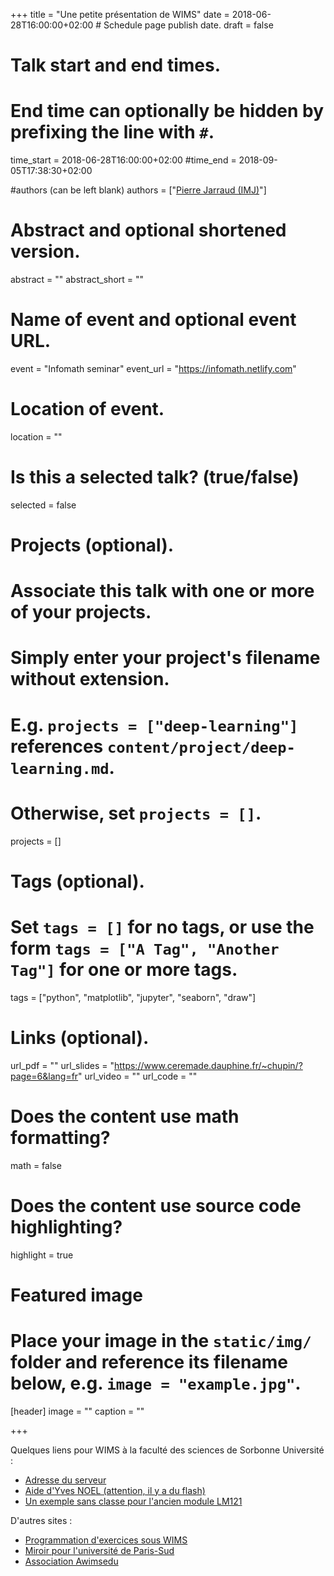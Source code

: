 +++
title = "Une petite présentation de WIMS"
date = 2018-06-28T16:00:00+02:00  # Schedule page publish date.
draft = false

# Talk start and end times.
#   End time can optionally be hidden by prefixing the line with `#`.
time_start = 2018-06-28T16:00:00+02:00
#time_end = 2018-09-05T17:38:30+02:00

#authors (can be left blank)
authors = ["[Pierre Jarraud (IMJ)](https://webusers.imj-prg.fr/~pierre.jarraud/)"]

# Abstract and optional shortened version.
abstract = ""
abstract_short = ""

# Name of event and optional event URL.
event = "Infomath seminar"
event_url = "https://infomath.netlify.com"

# Location of event.
location = ""

# Is this a selected talk? (true/false)
selected = false

# Projects (optional).
#   Associate this talk with one or more of your projects.
#   Simply enter your project's filename without extension.
#   E.g. `projects = ["deep-learning"]` references `content/project/deep-learning.md`.
#   Otherwise, set `projects = []`.
projects = []

# Tags (optional).
#   Set `tags = []` for no tags, or use the form `tags = ["A Tag", "Another Tag"]` for one or more tags.
tags = ["python", "matplotlib", "jupyter", "seaborn", "draw"]

# Links (optional).
url_pdf = ""
url_slides = "https://www.ceremade.dauphine.fr/~chupin/?page=6&lang=fr"
url_video = ""
url_code = ""

# Does the content use math formatting?
math = false

# Does the content use source code highlighting?
highlight = true

# Featured image
# Place your image in the `static/img/` folder and reference its filename below, e.g. `image = "example.jpg"`.
[header]
image = ""
caption = ""

+++

Quelques liens pour WIMS à la faculté des sciences de Sorbonne Université :

- [Adresse du serveur](https://wims.lutes.upmc.fr/wims/)
- [Aide d'Yves NOEL (attention, il y a du flash)](http://www.edu.upmc.fr/wims/)
- [Un exemple sans classe pour l'ancien module LM121](http://www.edu.upmc.fr/tele6/LM121/index.html)

D'autres sites :

- [Programmation d'exercices sous WIMS](https://wims.unice.fr/docs/introProgOEF.pdf)
- [Miroir pour l'université de Paris-Sud](https://wims.auto.u-psud.fr/wims/)
- [Association Awimsedu](https://wimsedu.info/)
